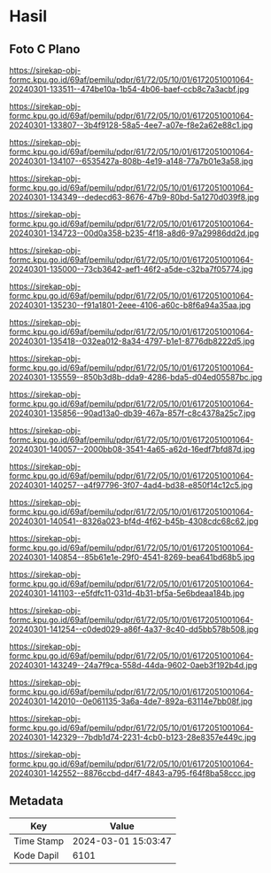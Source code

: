 # Hasil

## Foto C Plano

https://sirekap-obj-formc.kpu.go.id/69af/pemilu/pdpr/61/72/05/10/01/6172051001064-20240301-133511--474be10a-1b54-4b06-baef-ccb8c7a3acbf.jpg

https://sirekap-obj-formc.kpu.go.id/69af/pemilu/pdpr/61/72/05/10/01/6172051001064-20240301-133807--3b4f9128-58a5-4ee7-a07e-f8e2a62e88c1.jpg

https://sirekap-obj-formc.kpu.go.id/69af/pemilu/pdpr/61/72/05/10/01/6172051001064-20240301-134107--6535427a-808b-4e19-a148-77a7b01e3a58.jpg

https://sirekap-obj-formc.kpu.go.id/69af/pemilu/pdpr/61/72/05/10/01/6172051001064-20240301-134349--dedecd63-8676-47b9-80bd-5a1270d039f8.jpg

https://sirekap-obj-formc.kpu.go.id/69af/pemilu/pdpr/61/72/05/10/01/6172051001064-20240301-134723--00d0a358-b235-4f18-a8d6-97a29986dd2d.jpg

https://sirekap-obj-formc.kpu.go.id/69af/pemilu/pdpr/61/72/05/10/01/6172051001064-20240301-135000--73cb3642-aef1-46f2-a5de-c32ba7f05774.jpg

https://sirekap-obj-formc.kpu.go.id/69af/pemilu/pdpr/61/72/05/10/01/6172051001064-20240301-135230--f91a1801-2eee-4106-a60c-b8f6a94a35aa.jpg

https://sirekap-obj-formc.kpu.go.id/69af/pemilu/pdpr/61/72/05/10/01/6172051001064-20240301-135418--032ea012-8a34-4797-b1e1-8776db8222d5.jpg

https://sirekap-obj-formc.kpu.go.id/69af/pemilu/pdpr/61/72/05/10/01/6172051001064-20240301-135559--850b3d8b-dda9-4286-bda5-d04ed05587bc.jpg

https://sirekap-obj-formc.kpu.go.id/69af/pemilu/pdpr/61/72/05/10/01/6172051001064-20240301-135856--90ad13a0-db39-467a-857f-c8c4378a25c7.jpg

https://sirekap-obj-formc.kpu.go.id/69af/pemilu/pdpr/61/72/05/10/01/6172051001064-20240301-140057--2000bb08-3541-4a65-a62d-16edf7bfd87d.jpg

https://sirekap-obj-formc.kpu.go.id/69af/pemilu/pdpr/61/72/05/10/01/6172051001064-20240301-140257--a4f97796-3f07-4ad4-bd38-e850f14c12c5.jpg

https://sirekap-obj-formc.kpu.go.id/69af/pemilu/pdpr/61/72/05/10/01/6172051001064-20240301-140541--8326a023-bf4d-4f62-b45b-4308cdc68c62.jpg

https://sirekap-obj-formc.kpu.go.id/69af/pemilu/pdpr/61/72/05/10/01/6172051001064-20240301-140854--85b61e1e-29f0-4541-8269-bea641bd68b5.jpg

https://sirekap-obj-formc.kpu.go.id/69af/pemilu/pdpr/61/72/05/10/01/6172051001064-20240301-141103--e5fdfc11-031d-4b31-bf5a-5e6bdeaa184b.jpg

https://sirekap-obj-formc.kpu.go.id/69af/pemilu/pdpr/61/72/05/10/01/6172051001064-20240301-141254--c0ded029-a86f-4a37-8c40-dd5bb578b508.jpg

https://sirekap-obj-formc.kpu.go.id/69af/pemilu/pdpr/61/72/05/10/01/6172051001064-20240301-143249--24a7f9ca-558d-44da-9602-0aeb3f192b4d.jpg

https://sirekap-obj-formc.kpu.go.id/69af/pemilu/pdpr/61/72/05/10/01/6172051001064-20240301-142010--0e061135-3a6a-4de7-892a-63114e7bb08f.jpg

https://sirekap-obj-formc.kpu.go.id/69af/pemilu/pdpr/61/72/05/10/01/6172051001064-20240301-142329--7bdb1d74-2231-4cb0-b123-28e8357e449c.jpg

https://sirekap-obj-formc.kpu.go.id/69af/pemilu/pdpr/61/72/05/10/01/6172051001064-20240301-142552--8876ccbd-d4f7-4843-a795-f64f8ba58ccc.jpg


## Metadata

| Key        | Value               |
| ---------- | ------------------- |
| Time Stamp | 2024-03-01 15:03:47 |
| Kode Dapil | 6101                |



